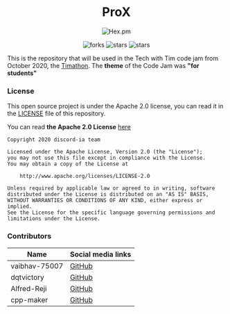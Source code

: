 <h1 align="center">ProX</h1>
<p align="center"><img alt="Hex.pm" src="https://img.shields.io/hexpm/l/plug?color=green&label=LICENSE"></p>
<p align="center">
    <img alt="forks" src="https://img.shields.io/github/forks/vaibhav-75007/TimathonCodeJamOct?label=Forks&style=social"/>
    <img alt="stars" src="https://img.shields.io/github/stars/vaibhav-75007/TimathonCodeJamOct?style=social"/>
    <img alt="stars" src="https://img.shields.io/github/watchers/vaibhav-75007/TimathonCodeJamOct?style=social"/>
</p>

This is the repository that will be used in the Tech with Tim code jam from October 2020, the [Timathon](https://twtcodejam.net/).
The **theme** of the Code Jam was **"for students"**

### License
This open source project is under the Apache 2.0 license, you can read it in the [LICENSE](https://github.com/vaibhav-75007/TimathonCodeJamOct/blob/main/LICENSE) file of this repository.

You can read **the Apache 2.0 License** [here](https://www.apache.org/licenses/LICENSE-2.0)
```
Copyright 2020 discord-ia team

Licensed under the Apache License, Version 2.0 (the "License");
you may not use this file except in compliance with the License.
You may obtain a copy of the License at

    http://www.apache.org/licenses/LICENSE-2.0

Unless required by applicable law or agreed to in writing, software
distributed under the License is distributed on an "AS IS" BASIS,
WITHOUT WARRANTIES OR CONDITIONS OF ANY KIND, either express or implied.
See the License for the specific language governing permissions and
limitations under the License.
```
### Contributors
| Name | Social media links |
|------|--------------------|
| vaibhav-75007 | [GitHub](https://github.com/vaibhav-75007) |
| dqtvictory | [GitHub](https://github.com/dqtvictory) |
| Alfred-Reji | [GitHub](https://github.com/Alfred-Reji) |
| cpp-maker| [GitHub](https://github.com/cpp-maker) |
